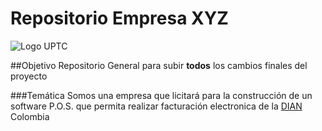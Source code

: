 # Repositorio Empresa XYZ


![Logo UPTC](https://upload.wikimedia.org/wikipedia/commons/thumb/a/a0/Logo_de_la_UPTC.svg/768px-Logo_de_la_UPTC.svg.png)


##Objetivo
Repositorio General para subir **todos** los cambios finales del proyecto

###Temática
Somos una empresa que licitará para la construcción de un software P.O.S. que permita realizar facturación electronica de la [DIAN](https://micrositios.dian.gov.co/sistema-de-facturacion-electronica/) Colombia


